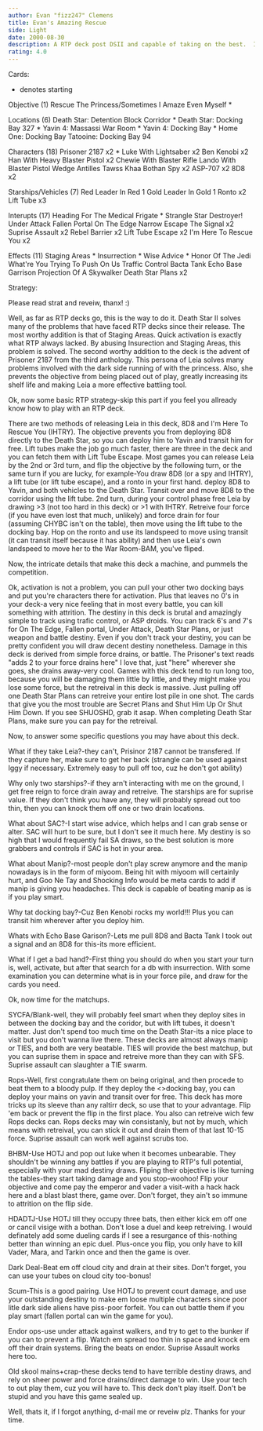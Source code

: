 ```yaml
---
author: Evan "fizz247" Clemens
title: Evan's Amazing Rescue
side: Light
date: 2000-08-30
description: A RTP deck post DSII and capable of taking on the best.  Insane battling capability, destiny, and regeneration.
rating: 4.0
---
```

Cards: 

* denotes starting

Objective (1)
Rescue The Princess/Sometimes I Amaze Even Myself *

Locations (6)
Death Star: Detention Block Corridor *
Death Star: Docking Bay 327 *
Yavin 4: Massassi War Room *
Yavin 4: Docking Bay *
Home One: Docking Bay
Tatooine: Docking Bay 94

Characters (18)
Prisoner 2187 x2 *
Luke With Lightsaber x2
Ben Kenobi x2
Han With Heavy Blaster Pistol x2
Chewie With Blaster Rifle
Lando With Blaster Pistol
Wedge Antilles
Tawss Khaa
Bothan Spy x2
ASP-707 x2
8D8 x2

Starships/Vehicles (7)
Red Leader In Red 1
Gold Leader In Gold 1
Ronto x2
Lift Tube x3

Interupts (17)
Heading For The Medical Frigate *
Strangle
Star Destroyer!
Under Attack
Fallen Portal
On The Edge
Narrow Escape
The Signal x2
Suprise Assault x2
Rebel Barrier x2
Lift Tube Escape x2
I'm Here To Rescue You x2

Effects (11)
Staging Areas *
Insurrection *
Wise Advice *
Honor Of The Jedi
What're You Trying To Push On Us
Traffic Control
Bacta Tank
Echo Base Garrison
Projection Of A Skywalker
Death Star Plans x2

Strategy: 

Please read strat and reveiw, thanx! :)

Well, as far as RTP decks go, this is the way to do it.  Death Star II solves many of the problems that have faced RTP decks since their release.  The most worthy addition is that of Staging Areas.  Quick activation is exactly what RTP always lacked.  By abusing Insurection and Staging Areas, this problem is solved.  The second worthy addition to the deck is the advent of Prisoner 2187 from the third anthology.	This persona of Leia solves many problems involved with the dark side running of with the princess.  Also, she prevents the objective from being placed out of play, greatly increasing its shelf life and making Leia a more effective battling tool.

Ok, now some basic RTP strategy-skip this part if you feel you allready know how to play with an RTP deck.

There are two methods of releasing Leia in this deck, 8D8 and I'm Here To Rescue You (IHTRY).	The objective prevents you from deploying 8D8 directly to the Death Star, so you can deploy him to Yavin and transit him for free.  Lift tubes make the job go much faster, there are three in the deck and you can fetch them with Lift Tube Escape.  Most games you can release Leia by the 2nd or 3rd turn, and flip the objective by the following turn, or the same turn if you are lucky, for example-You draw 8D8 (or a spy and IHTRY), a lift tube (or lift tube escape), and a ronto in your first hand.  deploy 8D8 to Yavin, and both vehicles to the Death Star.  Transit over and move 8D8 to the corridor using the lift tube.  2nd turn, during your control phase free Leia by drawing >3 (not too hard in this deck) or >1 with IHTRY.  Retreive four force (if you have even lost that much, unlikely) and force drain for four (assuming CHYBC isn't on the table), then move using the lift tube to the docking bay.  Hop on the ronto and use its landspeed to move using transit (it can transit itself because it has ability) and then use Leia's own landspeed to move her to the War Room-BAM, you've fliped.

Now, the intricate details that make this deck a machine, and pummels the competition.

Ok, activation is not a problem, you can pull your other two docking bays and put you're characters there for activation.  Plus that leaves no 0's in your deck-a very nice feeling that in most every battle, you can kill something with attrition.  The destiny in this deck is brutal and amazingly simple to track using trafic control, or ASP droids.	You can track 6's and 7's for On The Edge, Fallen portal, Under Attack, Death Star Plans, or just weapon and battle destiny.	Even if you don't track your destiny, you can be pretty confident you will draw decent destiny nonetheless.  Damage in this deck is derived from simple force drains, or battle.  The Prisoner's text reads "adds 2 to your force drains here"  I love that, just "here" wherever she goes, she drains away-very cool.  Games with this deck tend to run long too, because you will be damaging them little by little, and they might make you lose some force, but the retreival in this deck is massive.  Just pulling off one Death Star Plans can retreive your entire lost pile in one shot.  The cards that give you the most trouble are Secret Plans and Shut Him Up Or Shut Him Down.  If you see SHUOSHD, grab it asap.  When completing Death Star Plans, make sure you can pay for the retreival.

Now, to answer some specific questions you may have about this deck.

What if they take Leia?-they can't, Prisinor 2187 cannot be transfered.  If they capture her, make sure to get her back (strangle can be used against Iggy if necessary.  Extremely easy to pull off too, cuz he don't got ability)

Why only two starships?-if they arn't interacting with me on the ground, I get free reign to force drain away and retreive.  The starships are for suprise value.  If they don't think you have any, they will probably spread out too thin, then you can knock them off one or two drain locations.

What about SAC?-I start wise advice, which helps and I can grab sense or alter.  SAC will hurt to be sure, but I don't see it much here.  My destiny is so high that I would frequently fail SA draws, so the best solution is more grabbers and controls if SAC is hot in your area.

What about Manip?-most people don't play screw anymore and the manip nowadays is in the form of miyoom.  Being hit with miyoom will certainly hurt, and Goo Ne Tay and Shocking Info would be meta cards to add if manip is giving you headaches.  This deck is capable of beating manip as is if you play smart.

Why tat docking bay?-Cuz Ben Kenobi rocks my world!!!  Plus you can transit him wherever after you deploy him.

Whats with Echo Base Garison?-Lets me pull 8D8 and Bacta Tank I took out a signal and an 8D8 for this-its more efficient.

What if I get a bad hand?-First thing you should do when you start your turn is, well, activate, but after that search for a db with insurrection.  With some examination you can determine what is in your force pile, and draw for the cards you need.

Ok, now time for the matchups.

SYCFA/Blank-well, they will probably feel smart when they deploy sites in between the docking bay and the coridor, but with lift tubes, it doesn't matter.  Just don't spend too much time on the Death Star-its a nice place to visit but you don't wanna live there.  These decks are almost always manip or TIES, and both are very beatable.  TIES will provide the best matchup, but you can suprise them in space and retreive more than they can with SFS.  Suprise assault can slaughter a TIE swarm.

Rops-Well, first congratulate them on being original, and then procede to beat them to a bloody pulp.  If they deploy the <>docking bay, you can deploy your mains on yavin and transit over for free.  This deck has more tricks up its sleeve than any raltirr deck, so use that to your advantage.  Flip 'em back or prevent the flip in the first place.  You also can retreive wich few Rops decks can.  Rops decks may win consistanly, but not by much, which means with retreival, you can stick it out and drain them of that last 10-15 force.  Suprise assault can work well against scrubs too.

BHBM-Use HOTJ and pop out luke when it becomes unbearable.  They shouldn't be winning any battles if you are playing to RTP's full potential, especially with your mad destiny draws.  Fliping their objective is like turning the tables-they start taking damage and you stop-woohoo!  Flip your objective and come pay the emperor and vader a visit-with a hack hack here and a blast blast there, game over.  Don't forget, they ain't so immune to attrition on the flip side.

HDADTJ-Use HOTJ till they occupy three bats, then either kick em off one or cancil visige with a bothan.  Don't lose a duel and keep retreiving.  I would definately add some dueling cards if I see a resurgance of this-nothing better than winning an epic duel.  Plus-once you flip, you only have to kill Vader, Mara, and Tarkin once and then the game is over.

Dark Deal-Beat em off cloud city and drain at their sites.  Don't forget, you can use your tubes on cloud city too-bonus!

Scum-This is a good pairing.  Use HOTJ to prevent court damage, and use your outstanding destiny to make em loose multiple characters since poor litle dark side aliens have piss-poor forfeit.  You can out battle them if you play smart (fallen portal can win the game for you).

Endor ops-use under attack against walkers, and try to get to the bunker if you can to prevent a flip.	Watch em spread too thin in space and knock em off their drain systems.  Bring the beats on endor.  Suprise Assault works here too.

Old skool mains+crap-these decks tend to have terrible destiny draws, and rely on sheer power and force drains/direct damage to win.  Use your tech to out play them, cuz you will have to.  This deck don't play itself.  Don't be stupid and you have this game sealed up.

Well, thats it, if I forgot anything, d-mail me or reveiw plz.	Thanks for your time.




